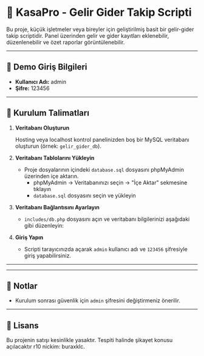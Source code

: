 # 💸 KasaPro - Gelir Gider Takip Scripti

Bu proje, küçük işletmeler veya bireyler için geliştirilmiş basit bir gelir-gider takip scriptidir. Panel üzerinden gelir ve gider kayıtları eklenebilir, düzenlenebilir ve özet raporlar görüntülenebilir.

---

## 🧪 Demo Giriş Bilgileri

- **Kullanıcı Adı:** admin
- **Şifre:** 123456

---

## 🔧 Kurulum Talimatları

1. **Veritabanı Oluşturun**

   Hosting veya localhost kontrol panelinizden boş bir MySQL veritabanı oluşturun (örnek: `gelir_gider_db`).

2. **Veritabanı Tablolarını Yükleyin**

   - Proje dosyalarının içindeki `database.sql` dosyasını phpMyAdmin üzerinden içe aktarın.
     - phpMyAdmin → Veritabanınızı seçin → "İçe Aktar" sekmesine tıklayın
     - `database.sql` dosyasını seçin ve yükleyin

3. **Veritabanı Bağlantısını Ayarlayın**

   - `includes/db.php` dosyasını açın ve veritabanı bilgilerinizi aşağıdaki gibi düzenleyin:


4. **Giriş Yapın**

   - Scripti tarayıcınızda açarak `admin` kullanıcı adı ve `123456` şifresiyle giriş yapabilirsiniz.

---


---

## 📌 Notlar

- Kurulum sonrası güvenlik için `admin` şifresini değiştirmeniz önerilir.

---

## 📃 Lisans

Bu projenin satışı kesinlikle yasaktır. Tespiti halinde şikayet konusu açılacaktır r10 nickim: buraxklc.

